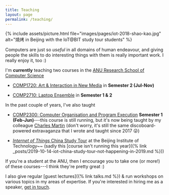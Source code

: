 ```yaml
---
title: Teaching
layout: page
permalink: /teaching/
---
```


{% include assets/picture.html file="images/pages/iot-2018-shao-kao.jpg" alt="燒烤 in Beijing with the IoT@BIT study tour students" %}

Computers are just so _useful_ in all domains of human endeavour, and giving
people the skills to do interesting things with them is really important work. I
really enjoy it, too :)

I'm **currently** teaching two courses in the [ANU Research School of Computer
Science](https://cs.anu.edu.au/courses/comp2300/)

- [COMP1720: Art & Interaction in New
  Media](https://cs.anu.edu.au/courses/comp1720/) in **Semester 2 (Jul-Nov)**

- [COMP2710: Laptop
  Ensemble](https://cs.anu.edu.au/code-creativity-culture/lens/) in **Semester 1
  & 2**

In the past couple of years, I've also taught

- [COMP2300: Computer Organisation and Program
  Execution](https://cs.anu.edu.au/courses/comp2300/) **Semester 1
  (Feb-Jun)**---this course is still running, but it's now being taught by my
  colleague [Charles Martin](http://charlesmartin.com.au/) (don't worry, it's
  still the same discoboard-powered extravaganza that I wrote and taught since
  2017 😜)

- [_Internet of Things_ China Study
  Tour](https://cs.anu.edu.au/courses/china-study-tour/) at the Beijing
  Institute of Technology~~ (sadly this [course isn't running this
  year]({% link
  _posts/2019-10-14-iot-china-study-tour-not-happening-in-2019.md %}))

If you're a student at the ANU, then I encourage you to take one (or more!) of
these courses---I think they're pretty great :)

I also give regular [guest lectures]({% link talks.md %}) &
run workshops on various topics in my areas of expertise. If you're interested
in hiring me as a speaker, [get in touch](mailto:ben.swift@anu.edu.au).
